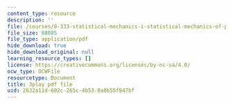 ```yaml
---
content_type: resource
description: ''
file: /courses/8-333-statistical-mechanics-i-statistical-mechanics-of-particles-fall-2013/2632a11d682c265c4b538a8b55f847bf_I_LcUur7quE.pdf
file_size: 88085
file_type: application/pdf
hide_download: true
hide_download_original: null
learning_resource_types: []
license: https://creativecommons.org/licenses/by-nc-sa/4.0/
ocw_type: OCWFile
resourcetype: Document
title: 3play pdf file
uid: 2632a11d-682c-265c-4b53-8a8b55f847bf
---
```

